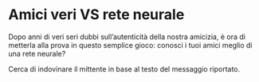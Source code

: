 # Amici veri VS rete neurale

Dopo anni di veri seri dubbi sull’autenticità della nostra amicizia, è ora di metterla alla prova in questo semplice gioco: conosci i tuoi amici meglio di una rete neurale?

Cerca di indovinare il mittente in base al testo del messaggio riportato.

